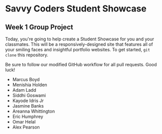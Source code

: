 # Savvy Coders Student Showcase
## Week 1 Group Project

Today, you're going to help create a Student Showcase for you and your classmates. This will be a responsively-designed site that features all of your smiling faces and insightful portfolio websites. To get started, `git clone` this repository.

Be sure to follow our modified GitHub workflow for all pull requests. Good luck!

+ Marcus Boyd
+ Menishia Holden
+ Adam Ladd
+ Siddhi Goswami
+ Kayode Idris Jr
+ Jasmine Banks
+ Areanna Whittington
+ Eric Humphrey
+ Omar Helal
+ Alex Pearson